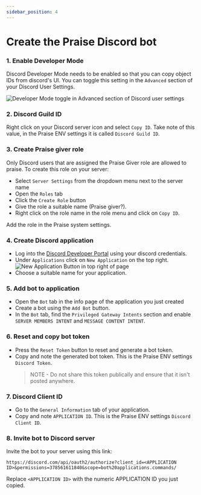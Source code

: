 ```yaml
---
sidebar_position: 4
---
```


# Create the Praise Discord bot

### 1. Enable Developer Mode

Discord Developer Mode needs to be enabled so that you can copy object IDs from discord's UI. You can toggle this setting in the `Advanced` section of your Discord User Settings.

![Developer Mode toggle in Advanced section of Discord user settings](/img/enabling-discord-developer-mode.png)

### 2. Discord Guild ID

Right click on your Discord server icon and select `Copy ID`. Take note of this value, in the Praise ENV settings it is called `Discord Guild ID`.

### 3. Create Praise giver role

Only Discord users that are assigned the Praise Giver role are allowed to praise. To create this role on your server:

- Select `Server Settings` from the dropdown menu next to the server name
- Open the `Roles` tab
- Click the `Create Role` button
- Give the role a suitable name (Praise giver?).
- Right click on the role name in the role menu and click on `Copy ID`.

Add the role in the Praise system settings.

### 4. Create Discord application

- Log into the [Discord Developer Portal](https://discord.com/login?redirect_to=%2Fdevelopers%2Fapplications) using your discord credentials.
- Under `Applications` click on `New Application` on the top right.
  ![New Application Button in top right of page](/img/creating-new-application.png)
- Choose a suitable name for your application.

### 5. Add bot to application

- Open the `Bot` tab in the info page of the application you just created
- Create a bot using the `Add Bot` button.
- In the `Bot` tab, find the `Privileged Gateway Intents` section and enable `SERVER MEMBERS INTENT` and `MESSAGE CONTENT INTENT`.

### 6. Reset and copy bot token

- Press the `Reset Token` button to reset and generate a bot token.
- Copy and note the generated bot token. This is the Praise ENV settings `Discord Token`.
  > NOTE - Do not share this token publically and ensure that it isn't posted anywhere.

### 7. Discord Client ID

- Go to the `General Information` tab of your application.
- Copy and note `APPLICATION ID`. This is the Praise ENV settings `Discord Client ID`.

### 8. Invite bot to Discord server

Invite the bot to your server using this link:

```
https://discord.com/api/oauth2/authorize?client_id=<APPLICATION ID>&permissions=378561611840&scope=bot%20applications.commands/
```

Replace `<APPLICATION ID>` with the numeric APPLICATION ID you just copied.
